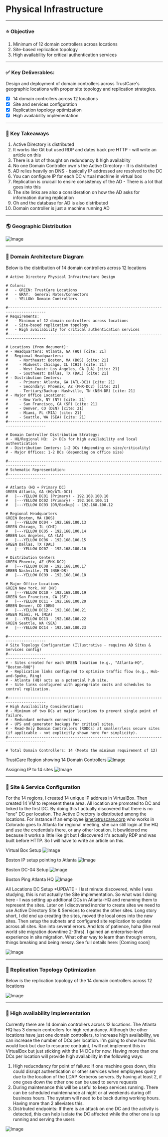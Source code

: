# Physical Infrastructure

---
### ⭐️ Objective 
1. Minimum of 12 domain controllers across locations
2. Site-based replication topology
3. High availability for critical authentication services

---
### ✅ Key Deliverables:
Design and deployment of domain controllers across TrustCare's geographic locations with proper site topology and replication strategies.
- [x] 14 domain controllers across 12 locations
- [x] Site and services configuration
- [x] Replication topology optimization
- [x] High availability implementation

---
### 🧠 Key Takeaways 
1. Active Directory is distributed 
2. It works like Git but used RDP and dates back pre HTTP - will write an article on this
3. There is a lot of thought on redundancy & high availablity
4. No one Domain Controller own's the Active Directory - It is distributed
5. AD relies heavily on DNS - basically IP addressed are resolved to the DC
6. You can configure IP for each DC virtual machine in virtual box
7. Replication is cruicail to ensire consistency of the AD - There is a lot that goes into this
8. The site links are also a consideration on how the AD asks for information during replication 
9. Oh and the database for AD is also distributed 
10. Domain controller is just a machine running AD

---
### 🌎 Geographic Distribution

![Image](screenshots/trustcare-geo-distr.png)

---
### 🏢 Domain Architecture Diagram
Below is the distribution of 14 domain controllers across 12 locations 
```
# Active Directory Physical Infrastructure Design

# Colors:
#   - GREEN: TrustCare Locations
#   - GRAY:  General Notes/Connectors
#   - YELLOW: Domain Controllers

#---------------------------------------------------------------------------------------
# Requirements:
#   - Minimum of 12 domain controllers across locations
#   - Site-based replication topology
#   - High availability for critical authentication services
#---------------------------------------------------------------------------------------

# Locations (from document):
# - Headquarters: Atlanta, GA (HQ) [cite: 21]
# - Regional Headquarters:
#     - Northeast: Boston, MA (BOS) [cite: 21]
#     - Midwest: Chicago, IL (CHI) [cite: 21]
#     - West Coast: Los Angeles, CA (LA) [cite: 21]
#     - Southwest: Dallas, TX (DAL) [cite: 21]
# - Distribution Centers:
#     - Primary: Atlanta, GA (ATL-DC1) [cite: 21]
#     - Secondary: Phoenix, AZ (PHX-DC2) [cite: 21]
#     - Tertiary/Backup: Nashville, TN (NSH-DR) [cite: 21]
# - Major Office Locations:
#     - New York, NY (NY) [cite: 21]
#     - San Francisco, CA (SF) [cite: 21]
#     - Denver, CO (DEN) [cite: 21]
#     - Miami, FL (MIA) [cite: 21]
#     - Seattle, WA (SEA) [cite: 21]
#---------------------------------------------------------------------------------------

# Domain Controller Distribution Strategy:
# - HQ/Regional HQ:  2+ DCs for high availability and local authentication
# - Distribution Centers: 1-2 DCs (depending on size/criticality)
# - Major Offices: 1-2 DCs (depending on office size)

#---------------------------------------------------------------------------------------
# Schematic Representation:
#---------------------------------------------------------------------------------------

# Atlanta (HQ + Primary DC)
GREEN Atlanta, GA (HQ/ATL-DC1)
#   |---YELLOW DC01 (Primary) - 192.168.100.10
#   |---YELLOW DC02 (Primary) - 192.168.100.11
#   |---YELLOW DC03 (DR/Backup) - 192.168.100.12

# Regional Headquarters
GREEN Boston, MA (BOS)
#   |---YELLOW DC04 - 192.168.100.13
GREEN Chicago, IL (CHI)
#   |---YELLOW DC05 - 192.168.100.14
GREEN Los Angeles, CA (LA)
#   |---YELLOW DC06 - 192.168.100.15
GREEN Dallas, TX (DAL)
#   |---YELLOW DC07 - 192.168.100.16

# Distribution Centers
GREEN Phoenix, AZ (PHX-DC2)
#   |---YELLOW DC08 - 192.168.100.17
GREEN Nashville, TN (NSH-DR)
#   |---YELLOW DC09 - 192.168.100.18

# Major Office Locations
GREEN New York, NY (NY)
#   |---YELLOW DC10 - 192.168.100.19
GREEN San Francisco, CA (SF)
#   |---YELLOW DC11 - 192.168.100.20
GREEN Denver, CO (DEN)
#   |---YELLOW DC12 - 192.168.100.21
GREEN Miami, FL (MIA)
#   |---YELLOW DC13 - 192.168.100.22
GREEN Seattle, WA (SEA)
#   |---YELLOW DC14 - 192.168.100.23

#---------------------------------------------------------------------------------------
# Site Topology Configuration (Illustrative - requires AD Sites & Services config)
#---------------------------------------------------------------------------------------
# - Sites created for each GREEN location (e.g., "Atlanta-HQ", "Boston-RHQ")
# - Replication links configured to optimize traffic flow (e.g., Hub-and-Spoke, Ring)
# - Atlanta (HQ) acts as a potential hub site.
# - Site links configured with appropriate costs and schedules to control replication.

#---------------------------------------------------------------------------------------
# High Availability Considerations:
# - Minimum of two DCs at major locations to prevent single point of failure.
# - Redundant network connections.
# - UPS and generator backups for critical sites.
# - Read-Only Domain Controllers (RODCs) at smaller/less secure sites (if applicable - not explicitly shown here for simplicity).
#---------------------------------------------------------------------------------------

# Total Domain Controllers: 14 (Meets the minimum requirement of 12)
```
TrustCare Region showing 14 Domain Controllers 
![Image](screenshots/sites-and-service-config.png)

Assigning IP to 14 sites
![Image](screenshots/sites-ip-assignment.png)

---
### 🏢 Site & Service Configuration 
 For the 14 regions, I created 14 unique IP address in VirtualBox. Then created 14 VM to represent these area. All location are promoted to DC and linked to the first DC. By doing this I actually discovered that there is no "one" DC per location. The Active Directory is distributed among the locations. For instance if an employee jane@truscare.corp who works in Colorado goes to Atlanta for regional meeting, she can still login at the HQ and use the credentials there, or any other location. It bewildered me because it works a little like git but I discovered it's actually RDP and was built before HTTP. So I will have to write an article on this. 

Virtual Box Setup
![Image](screenshots/VBOX-DC-LOCATIONS.png)

Boston IP setup pointing to Atlanta
![Image](screenshots/BOS-DC-04-IP-Setup.png)

Boston DC-04 Setup
![Image](screenshots/BOS-DC-04-Promote-Server.png)

Boston Ping Atlanta HQ
![Image](screenshots/BOS-DC-04-PING-01.png)

All Locations DC Setup 
*UPDATE - I last minute discovered, while I was studying, this is not actually the Site implementation.
So what was I doing here - I was setting up addtional DCs in Atlanta-HQ and renaming them to represent the sites. Later on I discovered inorder to create sites we need to use Active Directory Site & Services to creates the other sites. 
Long story short, I did end up creating the sites, moved the local ones into the new sites. Then setup the subnets and configured site replication to update across all sites. Ran into several errors. And lots of patience, haha (like real world site migration downtime 2-3hrs). I gained an enterprise-level experience in site migration. What other way to learn than through errors, things breaking and being messy.
See full details here: [Coming soon]

![Image](screenshots/BOS-DC-04-Showing-others.png)

---
### 🏢 Replication Topology Optimization 
Below is the replication topology of the 14 domain controllers across 12 locations

![Image](screenshots/replication-topology.png)


---
### 🏢 High availability Implementation  
Currently there are 14 domain controllers across 12 locations. The Atlanta HQ has 3 domain controllers for high redundancy. Although the other locations have just one domain controllers, to increase high availability, we can increase the number of DCs per location. I'm going to show how this would look but due to resource contraint, I will not implement this in VirtualBox but just sticking with the 14 DCs for now. Having more than one DCs per location will provide high availability in the following ways: 
1. High reducndancy for point of failure: If one machine goes down, this could disrupt authentication or other services when employees query due to the location of the LDAP Kerberos servers. By having at least 2, if one goes down the other one can be used to serve requests
2. During maintenance this will be useful to keep services running. There can be scheduled maintennance at night or at weekends during off business hours. The system will need to be back during working hours. Having more than 2 alleviates this.
3. Distrbuted endpoints: If there is an attack on one DC and the activity is detected, this can help isolate the DC affected while the other one is up running and serving the users

![Image](screenshots/high-availability.png)